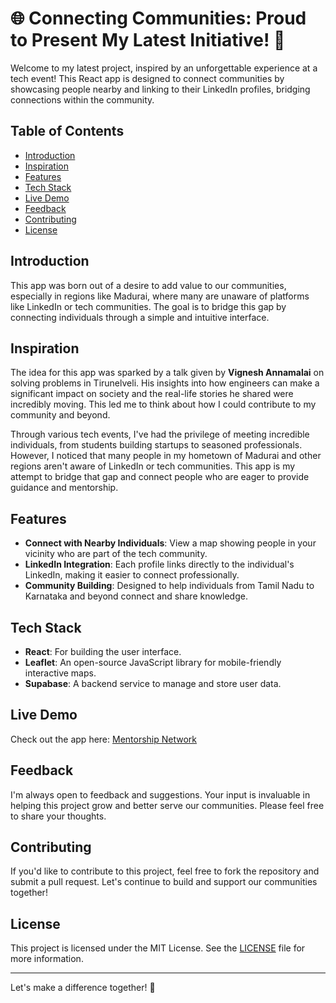 # 🌐 Connecting Communities: Proud to Present My Latest Initiative! 🌟

Welcome to my latest project, inspired by an unforgettable experience at a tech event! This React app is designed to connect communities by showcasing people nearby and linking to their LinkedIn profiles, bridging connections within the community.

## Table of Contents

- [Introduction](#introduction)
- [Inspiration](#inspiration)
- [Features](#features)
- [Tech Stack](#tech-stack)
- [Live Demo](#live-demo)
- [Feedback](#feedback)
- [Contributing](#contributing)
- [License](#license)

## Introduction

This app was born out of a desire to add value to our communities, especially in regions like Madurai, where many are unaware of platforms like LinkedIn or tech communities. The goal is to bridge this gap by connecting individuals through a simple and intuitive interface.

## Inspiration

The idea for this app was sparked by a talk given by **Vignesh Annamalai** on solving problems in Tirunelveli. His insights into how engineers can make a significant impact on society and the real-life stories he shared were incredibly moving. This led me to think about how I could contribute to my community and beyond.

Through various tech events, I've had the privilege of meeting incredible individuals, from students building startups to seasoned professionals. However, I noticed that many people in my hometown of Madurai and other regions aren't aware of LinkedIn or tech communities. This app is my attempt to bridge that gap and connect people who are eager to provide guidance and mentorship.

## Features

- **Connect with Nearby Individuals**: View a map showing people in your vicinity who are part of the tech community.
- **LinkedIn Integration**: Each profile links directly to the individual's LinkedIn, making it easier to connect professionally.
- **Community Building**: Designed to help individuals from Tamil Nadu to Karnataka and beyond connect and share knowledge.

## Tech Stack

- **React**: For building the user interface.
- **Leaflet**: An open-source JavaScript library for mobile-friendly interactive maps.
- **Supabase**: A backend service to manage and store user data.

## Live Demo

Check out the app here: [Mentorship Network](https://mentorship-network.vercel.app/)

## Feedback

I'm always open to feedback and suggestions. Your input is invaluable in helping this project grow and better serve our communities. Please feel free to share your thoughts.

## Contributing

If you'd like to contribute to this project, feel free to fork the repository and submit a pull request. Let's continue to build and support our communities together!

## License

This project is licensed under the MIT License. See the [LICENSE](LICENSE) file for more information.

---

Let's make a difference together! 🌟
